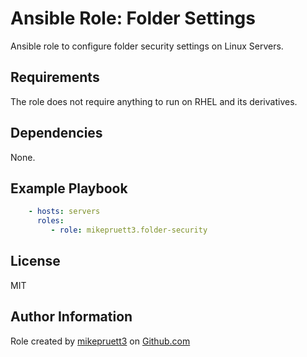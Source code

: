 Ansible Role: Folder Settings
=========

Ansible role to configure folder security settings on Linux Servers.

Requirements
------------

The role does not require anything to run on RHEL and its derivatives.

Dependencies
------------

None.

Example Playbook
----------------

``` yaml
    - hosts: servers
      roles:
         - role: mikepruett3.folder-security
```

License
-------

MIT

Author Information
------------------

Role created by [mikepruett3](https://github.com/mikepruett3) on [Github.com](https://github.com/mikepruett3/ansible-role-folder-security)
